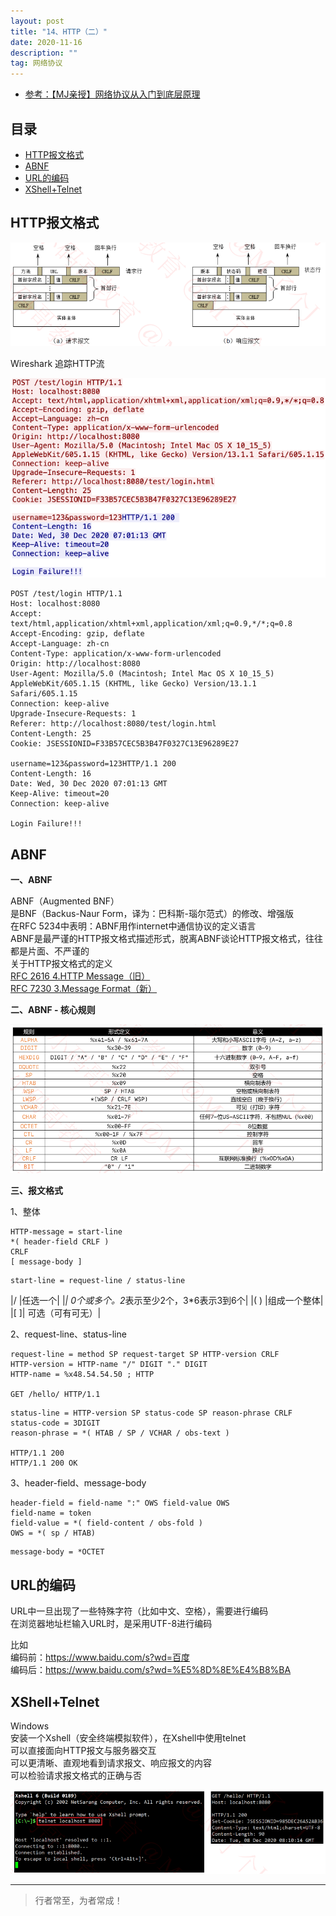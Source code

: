 ```yaml
---
layout: post
title: "14、HTTP（二）"
date: 2020-11-16
description: ""
tag: 网络协议
---
```




- [参考：【MJ亲授】网络协议从入门到底层原理](https://ke.qq.com/course/2900359)



## 目录

* [HTTP报文格式](#content1)
* [ABNF](#content2)
* [URL的编码](#content3)
* [XShell+Telnet](#content4)






<!-- ************************************************ -->
## <a id="content1"></a>HTTP报文格式

<img src="/images/Network/http1.png" alt="img">


Wireshark 追踪HTTP流

<img src="/images/Network/http2.png" alt="img">

```
POST /test/login HTTP/1.1
Host: localhost:8080
Accept: text/html,application/xhtml+xml,application/xml;q=0.9,*/*;q=0.8
Accept-Encoding: gzip, deflate
Accept-Language: zh-cn
Content-Type: application/x-www-form-urlencoded
Origin: http://localhost:8080
User-Agent: Mozilla/5.0 (Macintosh; Intel Mac OS X 10_15_5) AppleWebKit/605.1.15 (KHTML, like Gecko) Version/13.1.1 Safari/605.1.15
Connection: keep-alive
Upgrade-Insecure-Requests: 1
Referer: http://localhost:8080/test/login.html
Content-Length: 25
Cookie: JSESSIONID=F33B57CEC5B3B47F0327C13E96289E27

username=123&password=123HTTP/1.1 200 
Content-Length: 16
Date: Wed, 30 Dec 2020 07:01:13 GMT
Keep-Alive: timeout=20
Connection: keep-alive

Login Failure!!!
```


<!-- ************************************************ -->
## <a id="content2"></a>ABNF


**一、ABNF**

ABNF（Augmented BNF）      
是BNF（Backus-Naur Form，译为：巴科斯-瑙尔范式）的修改、增强版     
在RFC 5234中表明：ABNF用作internet中通信协议的定义语言     
ABNF是最严谨的HTTP报文格式描述形式，脱离ABNF谈论HTTP报文格式，往往都是片面、不严谨的     
关于HTTP报文格式的定义     
[RFC 2616 4.HTTP Message（旧）](https://tools.ietf.org/html/rfc2616#section-4)     
[RFC 7230 3.Message Format（新）](https://tools.ietf.org/html/rfc7230#section-3)     

**二、ABNF - 核心规则**

<img src="/images/Network/http3.png" alt="img">

**三、报文格式**

1、整体

```
HTTP-message = start-line      
*( header-field CRLF )      
CRLF      
[ message-body ]       
```

```
start-line = request-line / status-line
```

|/ |任选一个|
|*| 0个或多个。2*表示至少2个，3*6表示3到6个|
|( ) |组成一个整体|
|[ ]| 可选（可有可无）|


2、request-line、status-line

```
request-line = method SP request-target SP HTTP-version CRLF      
HTTP-version = HTTP-name "/" DIGIT "." DIGIT      
HTTP-name = %x48.54.54.50 ; HTTP  

GET /hello/ HTTP/1.1     
```


```
status-line = HTTP-version SP status-code SP reason-phrase CRLF      
status-code = 3DIGIT     
reason-phrase = *( HTAB / SP / VCHAR / obs-text )  

HTTP/1.1 200
HTTP/1.1 200 OK
```     

3、header-field、message-body

```
header-field = field-name ":" OWS field-value OWS
field-name = token
field-value = *( field-content / obs-fold )
OWS = *( sp / HTAB)

```

```
message-body = *OCTET
```


<!-- ************************************************ -->
## <a id="content3"></a>URL的编码

URL中一旦出现了一些特殊字符（比如中文、空格），需要进行编码       
在浏览器地址栏输入URL时，是采用UTF-8进行编码

比如      
编码前：https://www.baidu.com/s?wd=百度     
编码后：https://www.baidu.com/s?wd=%E5%8D%8E%E4%B8%BA      


<!-- ************************************************ -->
## <a id="content4"></a>XShell+Telnet

Windows    
安装一个Xshell（安全终端模拟软件），在Xshell中使用telnet       
可以直接面向HTTP报文与服务器交互       
可以更清晰、直观地看到请求报文、响应报文的内容       
可以检验请求报文格式的正确与否       

<img src="/images/Network/http4.png" alt="img">









----------
>  行者常至，为者常成！


